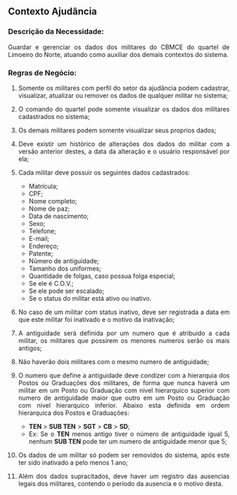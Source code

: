 <div style="text-align:justify">

## Contexto Ajudância

### Descrição da Necessidade:
Guardar e gerenciar os dados dos militares do CBMCE do quartel de Limoeiro do Norte, atuando como auxiliar dos demais contextos do sistema.

### Regras de Negócio:

1. Somente os militares com perfil do setor da ajudância podem cadastrar, visualizar, atualizar ou remover os dados de qualquer militar no sistema;

1. O comando do quartel pode somente visualizar os dados dos militares cadastrados no sistema;

1. Os demais militares podem somente visualizar seus proprios dados;

1. Deve existir um histórico de alterações dos dados do militar com a versão anterior destes, a data da alteração e o usuário responsável por ela;

1. Cada militar deve possuir os seguintes dados cadastrados: 
    - Matrícula;
    - CPF;
    - Nome completo;
    - Nome de paz;
    - Data de nascimento;
    - Sexo;
    - Telefone;
    - E-mail;
    - Endereço;
    - Patente;
    - Número de antiguidade;
    - Tamanho dos uniformes;
    - Quantidade de folgas, caso possua folga especial;
    - Se ele é C.O.V.;
    - Se ele pode ser escalado;
    - Se o status do militar está ativo ou inativo.

1. No caso de um militar com status inativo, deve ser registrada a data em que este militar foi
inativado e o motivo da inativação;

1. A antiguidade será definida por um numero que é atribuido a cada militar, os militares que possirem os menores numeros serão os mais antigos;

1. Não haverão dois militares com o mesmo numero de antiguidade;

1. O numero que define a antiguidade deve condizer com a hierarquia dos Postos ou Graduações dos militares, de forma que nunca haverá um militar em um Posto ou Graduação com nivel hierarquico superior com numero de antiguidade maior que outro em um Posto ou Graduação com nivel hierarquico inferior. Abaixo esta definida em ordem hierarquica dos Postos e Graduações:
    - **TEN** > **SUB TEN** > **SGT** > **CB** > **SD**;
    - Ex: Se o **TEN** menos antigo tiver o número de antiguidade igual 5, nenhum **SUB TEN** pode ter um numero de antiguidade menor que 5;

1. Os dados de um militar só podem ser removidos do sistema, após este ter sido inativado a pelo menos 1 ano;

1. Além dos dados supracitados, deve haver um registro das ausencias legais dos militares, contendo o período da ausencia e o motivo desta.

</div>